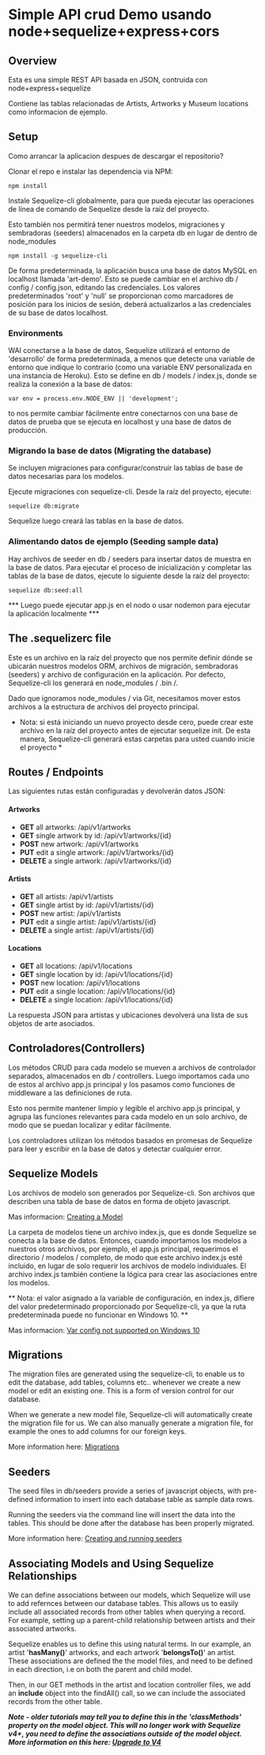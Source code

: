 # Simple API crud Demo usando node+sequelize+express+cors

## Overview

Esta es una simple REST API basada en JSON, contruida con node+express+sequelize

Contiene las tablas relacionadas de Artists, Artworks y Museum locations como informacion de ejemplo.


## Setup

Como arrancar la aplicacion despues de descargar el repositorio?

Clonar el repo e instalar las dependencia via NPM:

	npm install

Instale Sequelize-cli globalmente, para que pueda ejecutar las operaciones de línea de comando de Sequelize desde la raíz del proyecto.

Esto también nos permitirá tener nuestros modelos, migraciones y sembradoras (seeders) almacenados en la carpeta db
 en lugar de dentro de node_modules

	npm install -g sequelize-cli

De forma predeterminada, la aplicación busca una base de datos MySQL en localhost llamada 'art-demo'.
Esto se puede cambiar en el archivo db / config / config.json, editando las credenciales.
Los valores predeterminados 'root' y 'null' se proporcionan como marcadores de posición para los inicios de sesión, deberá actualizarlos a las credenciales de su base de datos localhost.

### Environments
WAl conectarse a la base de datos, Sequelize utilizará el entorno de 'desarrollo' de forma predeterminada,
a menos que detecte una variable de entorno que indique lo contrario (como una variable ENV personalizada en una instancia de Heroku).
Esto se define en db / models / index.js, donde se realiza la conexión a la base de datos:

	var env = process.env.NODE_ENV || 'development';

to nos permite cambiar fácilmente entre conectarnos con una base de datos de prueba que se ejecuta en localhost y una base de datos de producción.

### Migrando la base de datos (Migrating the database)

Se incluyen migraciones para configurar/construir las tablas de base de datos necesarias para los modelos.

Ejecute migraciones con sequelize-cli. Desde la raíz del proyecto, ejecute:

	sequelize db:migrate

Sequelize luego creará las tablas en la base de datos.

### Alimentando datos de ejemplo (Seeding sample data)

Hay archivos de seeder en db / seeders para insertar datos de muestra en la base de datos.
Para ejecutar el proceso de inicialización y completar las tablas de la base de datos, ejecute lo siguiente desde la raíz del proyecto:

	sequelize db:seed:all

*** Luego puede ejecutar app.js en el nodo o usar nodemon para ejecutar la aplicación localmente ***


## The .sequelizerc file
Este es un archivo en la raíz del proyecto que nos permite definir dónde se ubicarán nuestros modelos ORM, archivos de migración,
 sembradoras (seeders) y archivo de configuración en la aplicación. Por defecto, Sequelize-cli los generará en node_modules / .bin /.

Dado que ignoramos node_modules / via Git, necesitamos mover estos archivos a la estructura de archivos del proyecto principal.

* Nota: si está iniciando un nuevo proyecto desde cero, puede crear este archivo en la raíz del proyecto antes de ejecutar sequelize init.
De esta manera, Sequelize-cli generará estas carpetas para usted cuando inicie el proyecto *

## Routes / Endpoints
Las siguientes rutas están configuradas y devolverán datos JSON:

#### Artworks
+ **GET** all artworks: /api/v1/artworks
+ **GET** single artwork by id: /api/v1/artworks/{id}
+ **POST** new artwork: /api/v1/artworks
+ **PUT** edit a single artwork: /api/v1/artworks/{id}
+ **DELETE** a single artwork: /api/v1/artworks/{id}


#### Artists
+ **GET** all artists: /api/v1/artists
+ **GET** single artist by id: /api/v1/artists/{id}
+ **POST** new artist: /api/v1/artists
+ **PUT** edit a single artist: /api/v1/artists/{id}
+ **DELETE** a single artist: /api/v1/artists/{id}


#### Locations
+ **GET** all locations: /api/v1/locations
+ **GET** single location by id: /api/v1/locations/{id}
+ **POST** new location: /api/v1/locations
+ **PUT** edit a single location: /api/v1/locations/{id}
+ **DELETE** a single location: /api/v1/locations/{id}

La respuesta JSON para artistas y ubicaciones devolverá una lista de sus objetos de arte asociados.

## Controladores(Controllers)

Los métodos CRUD para cada modelo se mueven a archivos de controlador separados, almacenados en db / controllers. Luego importamos cada uno de estos al archivo app.js principal y los pasamos como funciones de middleware a las definiciones de ruta.

Esto nos permite mantener limpio y legible el archivo app.js principal, y agrupa las funciones relevantes para cada modelo en un solo archivo, de modo que se puedan localizar y editar fácilmente.

Los controladores utilizan los métodos basados en promesas de Sequelize para leer y escribir en la base de datos y detectar cualquier error.


## Sequelize Models
Los archivos de modelo son generados por Sequelize-cli. Son archivos que describen una tabla de base de datos en forma de objeto javascript.


Mas informacion:
[Creating a Model](http://docs.sequelizejs.com/manual/tutorial/migrations.html#creating-first-model-and-migration)


La carpeta de modelos tiene un archivo index.js, que es donde Sequelize se conecta a la base de datos. Entonces, cuando importamos los modelos a nuestros otros archivos, por ejemplo, el app.js principal, requerimos el directorio / modelos / completo, de modo que este archivo index.js esté incluido, en lugar de solo requerir los archivos de modelo individuales. El archivo index.js también contiene la lógica para crear las asociaciones entre los modelos.

** Nota: el valor asignado a la variable de configuración, en index.js, difiere del valor predeterminado proporcionado por Sequelize-cli, ya que la ruta predeterminada puede no funcionar en Windows 10. **

Mas informacion:
[Var config not supported on Windows 10](https://github.com/sequelize/sequelize/issues/7418)

## Migrations
The migration files are generated using the sequelize-cli, to enable us to edit the database, add tables, columns etc.. whenever we create a new model or edit an existing one. This is a form of version control for our database.

When we generate a new model file, Sequelize-cli will automatically create the migration file for us. We can also manually generate a migration file, for example the ones to add columns for our foreign keys.

More information here:
[Migrations](http://docs.sequelizejs.com/manual/tutorial/migrations.html)


## Seeders
The seed files in db/seeders provide a series of javascript objects, with pre-defined information to insert into each database table as sample data rows.

Running the seeders via the command line will insert the data into the tables. This should be done after the database has been properly migrated.

More information here:
[Creating and running seeders](http://docs.sequelizejs.com/manual/tutorial/migrations.html#creating-first-seed)


## Associating Models and Using Sequelize Relationships
We can define associations between our models, which Sequelize will use to add refernces between our database tables. This allows us to easily include all associated records from other tables when querying a record. For example, setting up a parent-child relationship between artists and their associated artworks.

Sequelize enables us to define this using natural terms. In our example, an artist '**hasMany()**' artworks, and each artwork '**belongsTo()**' an artist. These associations are defined the the model files, and need to be defined in each direction, i.e on both the parent and child model.

Then, in our GET methods in the artist and location controller files, we add an **include** object into the findAll() call, so we can include the associated records from the other table.

***Note - older tutorials may tell you to define this in the 'classMethods' property on the model object. This will no longer work with Sequelize v4+, you need to define the associations outside of the model object. More information on this here: [Upgrade to V4](http://docs.sequelizejs.com/manual/tutorial/upgrade-to-v4.html)***

